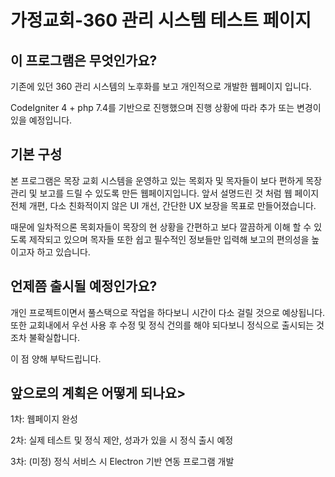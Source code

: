 # 가정교회-360 관리 시스템 테스트 페이지

## 이 프로그램은 무엇인가요?

기존에 있던 360 관리 시스템의 노후화를 보고 개인적으로 개발한 웹페이지 입니다.

CodeIgniter 4 + php 7.4를 기반으로 진행했으며 진행 상황에 따라 추가 또는 변경이 있을 예정입니다.

## 기본 구성

본 프로그램은 목장 교회 시스템을 운영하고 있는 목회자 및 목자들이 보다 편하게 목장 관리 및 보고를 드릴 수 있도록 만든 웹페이지입니다.
앞서 설명드린 것 처럼 웹 페이지 전체 개편, 다소 친화적이지 않은 UI 개선, 간단한 UX 보장을 목표로 만들어졌습니다.

때문에 일차적으론 목회자들이 목장의 현 상황을 간편하고 보다 깔끔하게 이해 할 수 있도록 제작되고 있으며
목자들 또한 쉽고 필수적인 정보들만 입력해 보고의 편의성을 높이고자 하고 있습니다.


## 언제쯤 출시될 예정인가요?

개인 프로젝트이면서 풀스택으로 작업을 하다보니 시간이 다소 걸릴 것으로 예상됩니다.
또한 교회내에서 우선 사용 후 수정 및 정식 건의를 해야 되다보니 정식으로 출시되는 것 조차 불확실합니다.

이 점 양해 부탁드립니다.

## 앞으로의 계획은 어떻게 되나요>

1차: 웹페이지 완성

2차: 실제 테스트 및 정식 제안, 성과가 있을 시 정식 출시 예정

3차: (미정) 정식 서비스 시 Electron 기반 연동 프로그램 개발